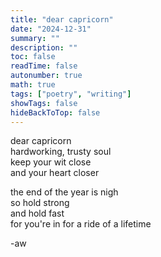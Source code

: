 ```yaml
---
title: "dear capricorn"
date: "2024-12-31"
summary: ""
description: ""
toc: false
readTime: false
autonumber: true
math: true
tags: ["poetry", "writing"]
showTags: false
hideBackToTop: false
---
```


dear capricorn  
hardworking, trusty soul  
keep your wit close  
and your heart closer  
  
the end of the year is nigh  
so hold strong  
and hold fast  
for you're in for a ride of a lifetime  
    
  
-aw